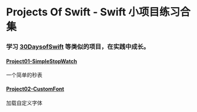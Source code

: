 # Projects Of Swift - Swift 小项目练习合集

### 学习 [30DaysofSwift](https://github.com/allenwong/30DaysofSwift) 等类似的项目，在实践中成长。

#### [Project01-SimpleStopWatch](https://github.com/BlessNeo/Swift-Guide/tree/master/ProjectsOfSwift/Project01-SimpleStopWatch) 

一个简单的秒表

#### [Project02-CustomFont](https://github.com/BlessNeo/Swift-Guide/tree/master/ProjectsOfSwift/Project02-CustomFont)

加载自定义字体

